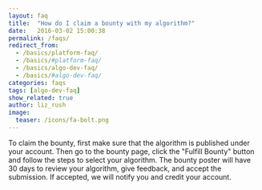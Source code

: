 ```yaml
---
layout: faq
title:  "How do I claim a bounty with my algorithm?"
date:   2016-03-02 15:00:38
permalink: /faqs/
redirect_from:
  - /basics/platform-faq/
  - /basics/#platform-faq/
  - /basics/algo-dev-faq/
  - /basics/#algo-dev-faq/
categories: faqs
tags: [algo-dev-faq]
show_related: true
author: liz_rush
image:
  teaser: /icons/fa-bolt.png
---
```


To claim the bounty, first make sure that the algorithm is published under your account. Then go to the bounty page, click the "Fulfill Bounty" button and follow the steps to select your algorithm. The bounty poster will have 30 days to review your algorithm, give feedback, and accept the submission. If accepted, we will notify you and credit your account.